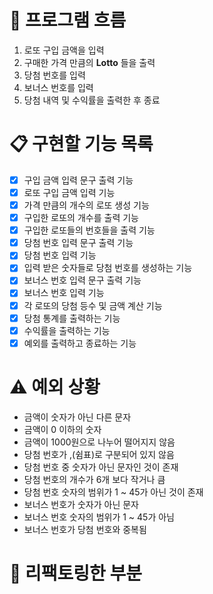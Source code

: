 # 🌊 프로그램 흐름
1. 로또 구입 금액을 입력
2. 구매한 가격 만큼의 **Lotto** 들을 출력
3. 당첨 번호를 입력
4. 보너스 번호를 입력
5. 당첨 내역 및 수익률을 출력한 후 종료

# 📋 구현할 기능 목록 
- [X] 구입 금액 입력 문구 출력 기능
- [X] 로또 구입 금액 입력 기능
- [X] 가격 만큼의 개수의 로또 생성 기능
- [X] 구입한 로또의 개수를 출력 기능
- [X] 구입한 로또들의 번호들을 출력 기능
- [X] 당첨 번호 입력 문구 출력 기능
- [X] 당첨 번호 입력 기능
- [X] 입력 받은 숫자들로 당첨 번호를 생성하는 기능
- [X] 보너스 번호 입력 문구 출력 기능
- [X] 보너스 번호 입력 기능
- [X] 각 로또의 당첨 등수 및 금액 계산 기능
- [X] 당첨 통계를 출력하는 기능
- [X] 수익률을 출력하는 기능
- [X] 예외를 출력하고 종료하는 기능

# ⚠️ 예외 상황
- 금액이 숫자가 아닌 다른 문자
- 금액이 0 이하의 숫자
- 금액이 1000원으로 나누어 떨어지지 않음
- 당첨 번호가 ,(쉼표)로 구분되어 있지 않음
- 당첨 번호 중 숫자가 아닌 문자인 것이 존재
- 당첨 번호의 개수가 6개 보다 작거나 큼
- 당첨 번호 숫자의 범위가 1 ~ 45가 아닌 것이 존재
- 보너스 번호가 숫자가 아닌 문자
- 보너스 번호 숫자의 범위가 1 ~ 45가 아님
- 보너스 번호가 당첨 번호와 중복됨

# 🔧 리팩토링한 부분